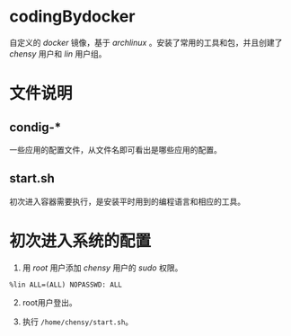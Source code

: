# codingBydocker

自定义的 *docker* 镜像，基于 *archlinux* 。安装了常用的工具和包，并且创建了 *chensy* 用户和 *lin* 用户组。


# 文件说明

## condig-*

一些应用的配置文件，从文件名即可看出是哪些应用的配置。

## start.sh

初次进入容器需要执行，是安装平时用到的编程语言和相应的工具。

# 初次进入系统的配置

1. 用 *root* 用户添加 *chensy* 用户的 *sudo* 权限。

```shell
%lin ALL=(ALL) NOPASSWD: ALL
```

2. root用户登出。

3. 执行 `/home/chensy/start.sh`。
